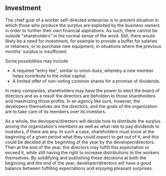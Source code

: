 ## Investment

The chief goal of a worker self-directed enterprise is to prevent situation in which those who produce the surplus are exploited by the business owners in order to further their own financial aspirations. As such, there cannot be outside "shareholders" in the normal sense of the word. Still, there would likely be a need for investment, for example to provide a buffer for salaries or retainers, or to purchase new equipment, in situations where the previous months' surplus is insufficient.

Some possibilities may include

* A required "entry fee", similar to union dues, whereby a new member helps contribute to the initial capital.
* A limited offer of non-voting common shares for a promise of dividends.

In many companies, shareholders may have the power to elect the board of directors and as a result the directors are beholden to those shareholders and maximizing those profits. In an agency like ours, however, the developers themselves _are_ the directors, and the goals of the organization are to take care of its members over its investors.

As a whole, the devlopers/directors will decide how to distribute the surplus among the organization's members as well as what rate to pay dividends to investors, if there are any. In such a case, shareholders must know at the beginning of a given period what they could expect to get out of it, and this could be decided at the beginning of the year by the developer/directors. Then at the end of the year, the directors may fulfill this expectation or exceed it, while still having the right to increase distributions to the workers themselves. By solidifying and publishing these decisions at both the beginning and the end of the year, developer/directors will have a good balance between fulfilling expectations and enjoying pleasant surprises.

